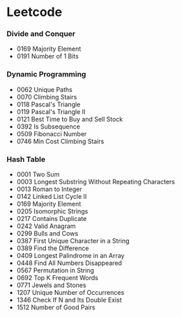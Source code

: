 # Leetcode

### Divide and Conquer  
- 0169 Majority Element  
- 0191 Number of 1 Bits  

### Dynamic Programming  
- 0062 Unique Paths  
- 0070 Climbing Stairs  
- 0118 Pascal's Triangle  
- 0119 Pascal's Triangle II  
- 0121 Best Time to Buy and Sell Stock  
- 0392 Is Subsequence  
- 0509 Fibonacci Number  
- 0746 Min Cost Climbing Stairs  

### Hash Table  
- 0001 Two Sum  
- 0003 Longest Substring Without Repeating Characters  
- 0013 Roman to Integer  
- 0142 Linked List Cycle II  
- 0169 Majority Element  
- 0205 Isomorphic Strings  
- 0217 Contains Duplicate  
- 0242 Valid Anagram  
- 0299 Bulls and Cows  
- 0387 First Unique Character in a String  
- 0389 Find the Difference  
- 0409 Longest Palindrome in an Array
- 0448 Find All Numbers Disappeared  
- 0567 Permutation in String  
- 0692 Top K Frequent Words  
- 0771 Jewels and Stones  
- 1207 Unique Number of Occurrences  
- 1346 Check If N and Its Double Exist  
- 1512 Number of Good Pairs  